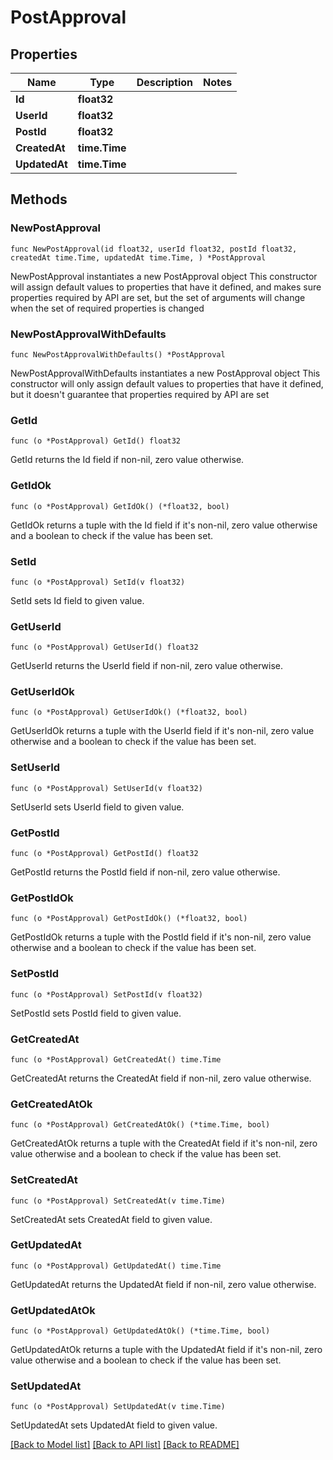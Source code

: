 # PostApproval

## Properties

Name | Type | Description | Notes
------------ | ------------- | ------------- | -------------
**Id** | **float32** |  | 
**UserId** | **float32** |  | 
**PostId** | **float32** |  | 
**CreatedAt** | **time.Time** |  | 
**UpdatedAt** | **time.Time** |  | 

## Methods

### NewPostApproval

`func NewPostApproval(id float32, userId float32, postId float32, createdAt time.Time, updatedAt time.Time, ) *PostApproval`

NewPostApproval instantiates a new PostApproval object
This constructor will assign default values to properties that have it defined,
and makes sure properties required by API are set, but the set of arguments
will change when the set of required properties is changed

### NewPostApprovalWithDefaults

`func NewPostApprovalWithDefaults() *PostApproval`

NewPostApprovalWithDefaults instantiates a new PostApproval object
This constructor will only assign default values to properties that have it defined,
but it doesn't guarantee that properties required by API are set

### GetId

`func (o *PostApproval) GetId() float32`

GetId returns the Id field if non-nil, zero value otherwise.

### GetIdOk

`func (o *PostApproval) GetIdOk() (*float32, bool)`

GetIdOk returns a tuple with the Id field if it's non-nil, zero value otherwise
and a boolean to check if the value has been set.

### SetId

`func (o *PostApproval) SetId(v float32)`

SetId sets Id field to given value.


### GetUserId

`func (o *PostApproval) GetUserId() float32`

GetUserId returns the UserId field if non-nil, zero value otherwise.

### GetUserIdOk

`func (o *PostApproval) GetUserIdOk() (*float32, bool)`

GetUserIdOk returns a tuple with the UserId field if it's non-nil, zero value otherwise
and a boolean to check if the value has been set.

### SetUserId

`func (o *PostApproval) SetUserId(v float32)`

SetUserId sets UserId field to given value.


### GetPostId

`func (o *PostApproval) GetPostId() float32`

GetPostId returns the PostId field if non-nil, zero value otherwise.

### GetPostIdOk

`func (o *PostApproval) GetPostIdOk() (*float32, bool)`

GetPostIdOk returns a tuple with the PostId field if it's non-nil, zero value otherwise
and a boolean to check if the value has been set.

### SetPostId

`func (o *PostApproval) SetPostId(v float32)`

SetPostId sets PostId field to given value.


### GetCreatedAt

`func (o *PostApproval) GetCreatedAt() time.Time`

GetCreatedAt returns the CreatedAt field if non-nil, zero value otherwise.

### GetCreatedAtOk

`func (o *PostApproval) GetCreatedAtOk() (*time.Time, bool)`

GetCreatedAtOk returns a tuple with the CreatedAt field if it's non-nil, zero value otherwise
and a boolean to check if the value has been set.

### SetCreatedAt

`func (o *PostApproval) SetCreatedAt(v time.Time)`

SetCreatedAt sets CreatedAt field to given value.


### GetUpdatedAt

`func (o *PostApproval) GetUpdatedAt() time.Time`

GetUpdatedAt returns the UpdatedAt field if non-nil, zero value otherwise.

### GetUpdatedAtOk

`func (o *PostApproval) GetUpdatedAtOk() (*time.Time, bool)`

GetUpdatedAtOk returns a tuple with the UpdatedAt field if it's non-nil, zero value otherwise
and a boolean to check if the value has been set.

### SetUpdatedAt

`func (o *PostApproval) SetUpdatedAt(v time.Time)`

SetUpdatedAt sets UpdatedAt field to given value.



[[Back to Model list]](../README.md#documentation-for-models) [[Back to API list]](../README.md#documentation-for-api-endpoints) [[Back to README]](../README.md)


